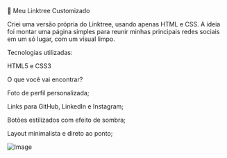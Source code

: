 🚀 Meu Linktree Customizado

Criei uma versão própria do Linktree, usando apenas HTML e CSS.
A ideia foi montar uma página simples para reunir minhas principais redes sociais em um só lugar, com um visual limpo.

Tecnologias utilizadas:

HTML5 e CSS3

O que você vai encontrar?

Foto de perfil personalizada;

Links para GitHub, LinkedIn e Instagram;

Botões estilizados com efeito de sombra;

Layout minimalista e direto ao ponto;


![Image](https://github.com/user-attachments/assets/d642f83c-68a6-48a9-8eb3-ef847fdf726c)
